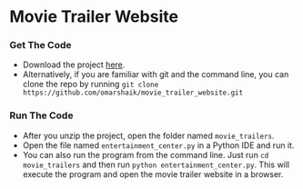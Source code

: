 # Movie Trailer Website

### Get The Code
- Download the project [here](https://github.com/omarshaik/movie_trailer_website/archive/master.zip).
- Alternatively, if you are familiar with git and the command line, you can clone the repo by running `git clone https://github.com/omarshaik/movie_trailer_website.git`

### Run The Code
- After you unzip the project, open the folder named `movie_trailers`.
- Open the file named `entertainment_center.py` in a Python IDE and run it.
- You can also run the program from the command line. Just run `cd movie_trailers` and then run `python entertainment_center.py`. This will execute the program and open the movie trailer website in a browser.